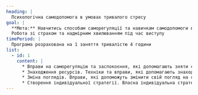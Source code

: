 ```yaml
---
heading: |
  Психологічна самодопомога в умовах тривалого стресу
goal: |
  **Мета:** Навчитись способам саморегуляції та навичкам самодопомоги в стрессових ситуаціях
  Робота зі страхом та надмірним хвилюванням під час виступу
timePeriod: |
  Програма розрахована на 1 заняття тривалістю 4 години
list:
  - id: 1
    content: |
      * Вправи на саморегуляцію та заспокоєння, які допомагають зняти стрес та заспокоїти нервову систему. Наприклад, вправи на дихання, фізичні вправи, прогресивна релаксація м'язів, техніки EDRM і т.д.
      * Знаходження ресурсів. Техніки та вправи, які допомагають знаходити власні ресурси та розвивати їх. Модель внутрішньої стабільності Basic PH. Аналіз ситуацій, в яких людина відчуває стрес і знаходження можливих ресурсів для їх розв'язання
      * Зміна поглядів. Вправи, які допоможуть змінити свій погляд на ситуації, які викликають стрес. Зменшення негативних емоцій, отримання ширшої перспективи на проблеми та їх розв'язання
      * Створення індивідуальної стратегії. Власна індивідуальна стратегія подолання стресу з урахуванням потреб та особливостей
---
```

